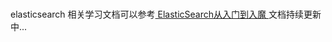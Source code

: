 # 
elasticsearch 相关学习文档可以参考[ ElasticSearch从入门到入魔
](https://github.com/yanghaiji/Advanced-books/blob/master/note/elasticsearch/README.md)
文档持续更新中...